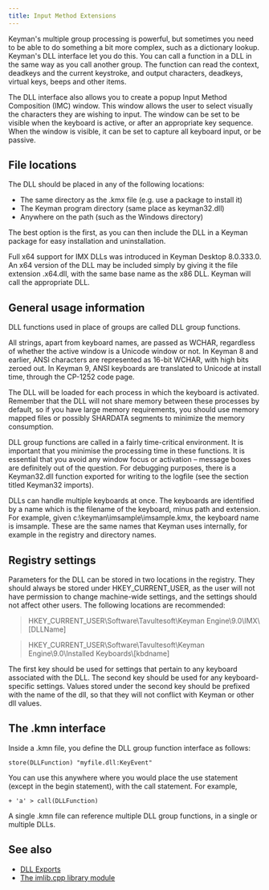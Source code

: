 ```yaml
---
title: Input Method Extensions
---
```


Keyman's multiple group processing is powerful, but sometimes you need
to be able to do something a bit more complex, such as a dictionary
lookup. Keyman's DLL interface let you do this. You can call a function
in a DLL in the same way as you call another group. The function can
read the context, deadkeys and the current keystroke, and output
characters, deadkeys, virtual keys, beeps and other items.

The DLL interface also allows you to create a popup Input Method
Composition (IMC) window. This window allows the user to select visually
the characters they are wishing to input. The window can be set to be
visible when the keyboard is active, or after an appropriate key
sequence. When the window is visible, it can be set to capture all
keyboard input, or be passive.

## File locations

The DLL should be placed in any of the following locations:

-  The same directory as the .kmx file (e.g. use a package to install it)
-  The Keyman program directory (same place as keyman32.dll)
-  Anywhere on the path (such as the Windows directory)

The best option is the first, as you can then include the DLL in a
Keyman package for easy installation and uninstallation.

Full x64 support for IMX DLLs was introduced in Keyman Desktop
8.0.333.0. An x64 version of the DLL may be included simply by giving it
the file extension .x64.dll, with the same base name as the x86 DLL.
Keyman will call the appropriate DLL.

## General usage information

DLL functions used in place of groups are called DLL group functions.

All strings, apart from keyboard names, are passed as WCHAR, regardless
of whether the active window is a Unicode window or not. In Keyman 8 and
earlier, ANSI characters are represented as 16-bit WCHAR, with high bits
zeroed out. In Keyman 9, ANSI keyboards are translated to Unicode at
install time, through the CP-1252 code page.

The DLL will be loaded for each process in which the keyboard is
activated. Remember that the DLL will not share memory between these
processes by default, so if you have large memory requirements, you
should use memory mapped files or possibly SHARDATA segments to minimize
the memory consumption.

DLL group functions are called in a fairly time-critical environment. It
is important that you minimise the processing time in these functions.
It is essential that you avoid any window focus or activation – message
boxes are definitely out of the question. For debugging purposes, there
is a Keyman32.dll function exported for writing to the logfile (see the
section titled Keyman32 imports).

DLLs can handle multiple keyboards at once. The keyboards are identified
by a name which is the filename of the keyboard, minus path and
extension. For example, given c:\keyman\imsample\imsample.kmx, the
keyboard name is imsample. These are the same names that Keyman uses
internally, for example in the registry and directory names.

## Registry settings

Parameters for the DLL can be stored in two locations in the registry.
They should always be stored under HKEY_CURRENT_USER, as the user will
not have permission to change machine-wide settings, and the settings
should not affect other users. The following locations are recommended:

> HKEY_CURRENT_USER\Software\Tavultesoft\Keyman Engine\9.0\IMX\\[DLLName]  

> HKEY_CURRENT_USER\Software\Tavultesoft\Keyman Engine\9.0\Installed Keyboards\\[kbdname]

The first key should be used for settings that pertain to any keyboard
associated with the DLL. The second key should be used for any
keyboard-specific settings. Values stored under the second key should be
prefixed with the name of the dll, so that they will not conflict with
Keyman or other dll values.

## The .kmn interface

Inside a .kmn file, you define the DLL group function interface as follows:

```keyman
store(DLLFunction) "myfile.dll:KeyEvent"
```

You can use this anywhere where you would place the use statement
(except in the begin statement), with the call statement. For example,

```keyman
+ 'a' > call(DLLFunction)
```

A single .kmn file can reference multiple DLL group functions, in a single or multiple DLLs.

## See also

-  [DLL Exports](imxdll)
-  [The imlib.cpp library module](imxlib)
